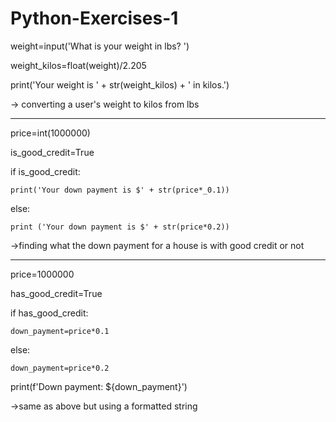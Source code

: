 # Python-Exercises-1

weight=input('What is your weight in lbs? ')

weight_kilos=float(weight)/2.205

print('Your weight is ' + str(weight_kilos) + ' in kilos.')

-> converting a user's weight to kilos from lbs

----------------------

price=int(1000000)

is_good_credit=True

if is_good_credit:

    print('Your down payment is $' + str(price*_0.1))
    
else:

    print ('Your down payment is $' + str(price*0.2))
    
->finding what the down payment for a house is with good credit or not

-----------------------------

price=1000000

has_good_credit=True

if has_good_credit:

    down_payment=price*0.1
    
else:

    down_payment=price*0.2
    
print(f'Down payment: ${down_payment}')

->same as above but using a formatted string
